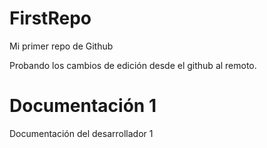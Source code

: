 # FirstRepo
Mi primer repo de Github

Probando los cambios de edición desde el github al remoto.

# Documentación 1 <Dev1>
Documentación del desarrollador 1
